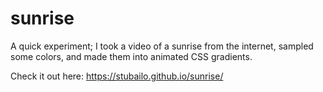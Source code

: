 # sunrise

A quick experiment; I took a video of a sunrise from the internet, sampled some colors, and made them into animated CSS gradients.

Check it out here: https://stubailo.github.io/sunrise/

